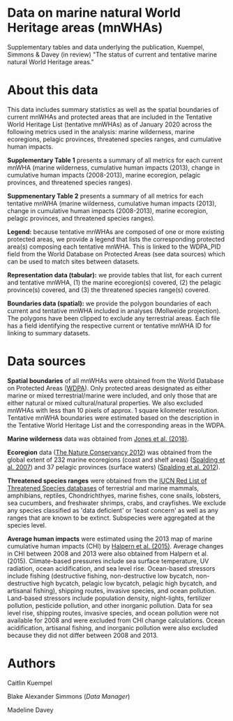 # Data on marine natural World Heritage areas (mnWHAs)
Supplementary tables and data underlying the publication, Kuempel, Simmons &amp; Davey (in review) "The status of current and tentative marine natural World Heritage areas."

# About this data
This data includes summary statistics as well as the spatial boundaries of current mnWHAs and protected areas that are included in the Tentative World Heritage List (tentative mnWHAs) as of January 2020 across the following metrics used in the analysis: marine wilderness, marine ecoregions, pelagic provinces, threatened species ranges, and cumulative human impacts. 

**Supplementary Table 1** presents a summary of all metrics for each current mnWHA (marine wilderness, cumulative human impacts (2013), change in cumulative human impacts (2008-2013), marine ecoregion, pelagic provinces, and threatened species ranges).

**Suppmenentary Table 2** presents a summary of all metrics for each tentative mnWHA (marine wilderness, cumulative human impacts (2013), change in cumulative human impacts (2008-2013), marine ecoregion, pelagic provinces, and threatened species ranges).

**Legend:** because tentative mnWHAs are composed of one or more existing protected areas, we provide a legend that lists the corresponding protected area(s) composing each tentative mnWHA. This is linked to the WDPA_PID field from the World Database on Protected Areas (see data sources) which can be used to match sites between datasets.

**Representation data (tabular):** we provide tables that list, for each current and tentative mnWHA, (1) the marine ecoregion(s) covered, (2) the pelagic province(s) covered, and (3) the threatened species range(s) covered.

**Boundaries data (spatial):** we provide the polygon boundaries of each current and tentative mnWHA included in analyses (Mollweide projection). The polygons have been clipped to exclude any terrestrial areas. Each file has a field identifying the respective current or tentative mnWHA ID for linking to summary datasets.

# Data sources
**Spatial boundaries** of all mnWHAs were obtained from the World Database on Protected Areas ([WDPA](https://www.protectedplanet.net/)). Only protected areas designated as either marine or mixed terrestrial/marine were included, and only those that are either natural or mixed cultural/natural properties. We also excluded mnWHAs with less than 10 pixels of approx. 1 square kilometer resolution. Tentative mnWHA boundaries were estimated based on the description in the Tentative World Heritage List and the corresponding areas in the WDPA.

**Marine wilderness** data was obtained from [Jones et al. (2018)](https://knb.ecoinformatics.org/view/doi:10.5063/F1RR1WFT).

**Ecoregion** data ([The Nature Conservancy 2012](https://data.unep-wcmc.org/datasets/38)) was obtained from the global extent of 232 marine ecoregions (coast and shelf areas) ([Spalding et al. 2007](https://doi.org/10.1641/B570707)) and 37 pelagic provinces (surface waters) ([Spalding et al. 2012](https://doi.org/10.1016/j.ocecoaman.2011.12.016)).

**Threatened species ranges** were obtained from the [IUCN Red List of Threatened Species databases](https://www.iucnredlist.org/resources/grid/spatial-data) of terrestrial and marine mammals, amphibians, reptiles, Chondrichthyes, marine fishes, cone snails, lobsters, sea cucumbers, and freshwater shrimps, crabs, and crayfishes. We exclude any species classified as 'data deficient' or 'least concern' as well as any ranges that are known to be extinct. Subspecies were aggregated at the species level.

**Average human impacts** were estimated using the 2013 map of marine cumulative human impacts (CHI) by [Halpern et al. (2015)](https://knb.ecoinformatics.org/view/doi:10.5063/F1S180FS). Average changes in CHI between 2008 and 2013 were also obtained from Halpern et al. (2015). Climate-based pressures include sea surface temperature, UV radiation, ocean acidification, and sea level rise. Ocean-based stressors include fishing (destructive fishing, non-destructive low bycatch, non-destructive high bycatch, pelagic low bycatch, pelagic high bycatch, and artisanal fishing), shipping routes, invasive species, and ocean pollution. Land-based stressors include population density, night-lights, fertilizer pollution, pesticide pollution, and other inorganic pollution. Data for sea level rise, shipping routes, invasive species, and ocean pollution were not available for 2008 and were excluded from CHI change calculations. Ocean acidification, artisanal fishing, and inorganic pollution were also excluded because they did not differ between 2008 and 2013.

# Authors
Caitlin Kuempel

Blake Alexander Simmons (*Data Manager*)

Madeline Davey
